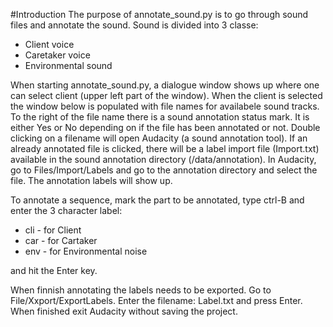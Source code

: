 #Introduction
The purpose of annotate_sound.py is to go through sound files and annotate the sound.
Sound is divided into 3 classe:

- Client voice
- Caretaker voice
- Environmental sound

When starting annotate_sound.py, a dialogue window shows up where one can select client (upper left part of the window). 
When the client is selected the window below is populated with file names for availabele sound tracks. To 
the right of the file name there is a sound annotation status mark. It is either Yes or No depending on if the file has 
been annotated or not. Double clicking on a filename will open Audacity 
(a sound annotation tool). If an already annotated file is clicked, there will be a label import file (Import.txt) available in the 
sound annotation directory (<base directory for sound_annotation.py>/data/annotation). In Audacity, go to Files/Import/Labels and go 
to the annotation directory and select the file. The annotation labels will show up.

To annotate a sequence, mark the part to be annotated, type ctrl-B and enter the 3 character label:

- cli - for Client
- car - for Cartaker
- env - for Environmental noise

and hit the Enter key.

When finnish annotating the labels needs to be exported. Go to File/Xxport/ExportLabels. Enter 
the filename: Label.txt and press Enter. When finished exit Audacity without saving the project.



